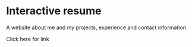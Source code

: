 # Interactive resume

A website about me and my projects, experience and contact information

Click here for link